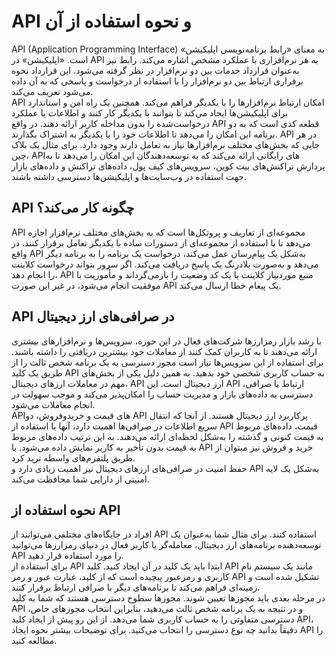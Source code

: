 # API و نحوه استفاده از آن
 API  (Application Programming Interface) به معنای «رابط برنامه‌نویسی اپلیکیشن» است. «اپلیکیشن» در API به هر نرم‌افزاری با عملکرد مشخص اشاره می‌کند. رابط نیز به‌عنوان قرارداد خدمات بین دو نرم‌افزار در نظر گرفته می‌شود. این قرارداد نحوه برقراری ارتباط بین دو نرم‌افزار را با استفاده از درخواست و پاسخی که به آن داده می‌شود تعریف می‌کند.<br>
API امکان ارتباط نرم‌افزارها را با یکدیگر فراهم می‌کند. همچنین یک راه امن و استاندارد برای اپلیکیشن‌ها ایجاد می‌کند تا بتوانند با یکدیگر کار کنند و اطلاعات یا عملکرد درخواست‌شده را بدون مداخله کاربر ارائه دهند.
در واقع API قطعه کدی است که به دو برنامه این امکان را می‌دهد تا اطلاعات خود را با یکدیگر به اشتراک بگذارند. API در هر جایی که بخش‌های مختلف نرم‌افزارها نیاز به تعامل دارند وجود دارد. برای مثال یک بلاک چین، APIهای رایگانی ارائه می‌کند که به توسعه‌دهندگان این امکان را می‌دهد تا به پردازش تراکنش‌های بیت کوین، سرویس‌های کیف پول، داده‌های تراکنش و داده‌های بازار جهت استفاده در وب‌سایت‌ها و اپلیکیشن‌ها دسترسی داشته باشند.<br>
## API چگونه کار می‌کند؟
API مجموعه‌ای از تعاریف و پروتکل‌ها است که به بخش‌های مختلف نرم‌افزار اجازه می‌دهد تا با استفاده از مجموعه‌ای از دستورات ساده با یکدیگر تعامل برقرار کنند. در واقع API به‌شکل یک پیام‌رسان عمل می‌کند، درخواست یک برنامه را به برنامه دیگر می‌دهد و به‌صورت بلادرنگ یک پاسخ دریافت می‌کند.
اگر سرور بتواند درخواست کلاینت را انجام دهد، API منبع موردنیاز کلاینت یا یک کد وضعیت را بازمی‌گرداند و مأموریت با موفقیت انجام می‌شود، در غیر این صورت API یک پیغام خطا ارسال می‌کند.
## API در صرافی‌های ارز دیجیتال
با رشد بازار رمزارزها شرکت‌های فعال در این حوزه، سرویس‌ها و نرم‌افزارهای بیشتری ارائه می‌دهند تا به کاربران کمک کنند از معاملات خود بیشترین دریافتی را داشته باشند. برای استفاده از این سرویس‌ها نیاز است مجوز دسترسی به یک برنامه شخص ثالث را از طریق یک کلید API به حساب کاربری شخصی خود بدهید. به همین دلیل یکی از بخش‌های مهم در معاملات ارزهای دیجیتال، API ارز دیجیتال است. این API ارتباط با صرافی، دسترسی به داده‌های بازار و مدیریت حساب را امکان‌پذیر می‌کند و موجب سهولت در انجام معاملات می‌شود.<br>
APIهای قیمت و خریدوفروش، دو API‌ پرکاربرد ارز دیجیتال هستند. از آنجا که انتقال سریع اطلاعات در صرافی‌ها اهمیت دارد، آنها با استفاده از API قیمت، داده‌های مربوط به قیمت کنونی و گذشته را به‌شکل لحظه‌ای ارائه می‌دهند. به این ترتیب داده‌های مربوط به قیمت بدون تأخیر به کاربر نمایش داده می‌شود. با API خرید و فروش نیز میتوان از طریق پلتفرم‌های واسطه ترید کرد.<br>
حفظ امنیت در صرافی‌های ارزهای دیجیتال نیز اهمیت زیادی دارد و API به‌شکل یک لایه امنیتی از دارایی شما محافظت می‌کند.<br>
## نحوه استفاده از API
افراد در جایگاه‌های مختلفی می‌توانند از API استفاده کنند. برای مثال شما به‌عنوان یک توسعه‌دهنده برنامه‌های ارز دیجیتال، معامله‌گر یا کاربر فعال در دنیای رمزارزها می‌توانید API را مورد استفاده قرار دهید.<br>
برای استفاده از API ابتدا باید یک کلید در آن ایجاد کنید. کلید API مانند یک سیستم نام کاربری و رمزعبور پیچیده است که از کلید، عبارت عبور و رمز API تشکیل شده است و زمینه‌ای فراهم می‌کند تا برنامه‌های دیگر با صرافی ارتباط برقرار کنند.<br>
در مرحله بعدی باید مجوزها تعیین شوند. مجوزها سطوح دسترسی هستند که شما به کلید  API و در نتیجه به یک برنامه شخص ثالث می‌دهید، بنابراین انتخاب مجوزهای خاص، دسترسی   متفاوتی را به حساب کاربری شما می‌دهد. از این رو پیش از ایجاد کلید API، دقیقاً بدانید چه نوع دسترسی را انتخاب می‌کنید. برای توضیحات بیشتر نحوه ایجاد API را مطالعه کنید.